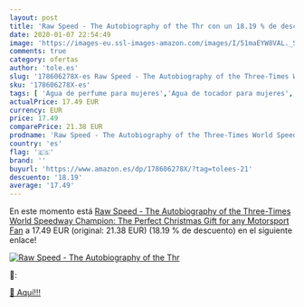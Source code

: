```yaml
---
layout: post
title: 'Raw Speed - The Autobiography of the Thr con un 18.19 % de descuento'
date: 2020-01-07 22:54:49
image: 'https://images-eu.ssl-images-amazon.com/images/I/51maEYW8VAL._SL400_.jpg'
comments: true
category: ofertas
author: 'tole.es'
slug: '178606278X-es Raw Speed - The Autobiography of the Three-Times World...'
sku: '178606278X-es'
tags: [ 'Agua de perfume para mujeres','Agua de tocador para mujeres','Almacenaje de adornos festivos','Almacenamiento y organización','Belleza','Fragancias para mujeres','Hogar y cocina','Instrumentos de percusión para niños','Instrumentos musicales para niños','Juguetes','Juguetes electrónicos','Juguetes y juegos','Perfumes y fragancias','Productos para el cuidado de la piel','Sets y juegos para el cuidado de la piel','Videojuegos para niños','christmas', ]
actualPrice: 17.49 EUR
currency: EUR
price: 17.49
comparePrice: 21.38 EUR
prodname: 'Raw Speed - The Autobiography of the Three-Times World Speedway Champion: The Perfect Christmas Gift for any Motorsport Fan'
country: 'es'
flag: '🇪🇸'
brand: ''
buyurl: 'https://www.amazon.es/dp/178606278X/?tag=tolees-21'
descuento: '18.19'
average: '17.49'
---
```


En este momento está [Raw Speed - The Autobiography of the Three-Times World Speedway Champion: The Perfect Christmas Gift for any Motorsport Fan](https://www.amazon.es/dp/178606278X/?tag=tolees-21) a 17.49 EUR (original: 21.38 EUR) (18.19 %  de descuento) en el siguiente enlace!

[![Raw Speed - The Autobiography of the Thr](https://images-eu.ssl-images-amazon.com/images/I/51maEYW8VAL._SL400_.jpg)](https://www.amazon.es/dp/178606278X/?tag=tolees-21)

🔎:


[🛒 Aquí!!!](https://www.amazon.es/dp/178606278X/?tag=tolees-21)
